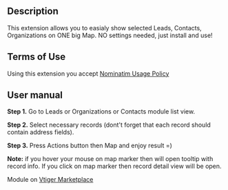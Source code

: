 Description
-------

This extension allows you to easialy show selected Leads, Contacts, Organizations on ONE big Map. NO settings needed, just install and use!

Terms of Use
-------

Using this extension you accept <a href="https://operations.osmfoundation.org/policies/nominatim/" target="_blank">Nominatim Usage Policy</a>

User manual
-------

**Step 1.** Go to Leads or Organizations or Contacts module list view.

**Step 2.** Select necessary records (dont't forget that each record should contain address fields).

**Step 3.** Press Actions button then Map and enjoy result =)

**Note:** if you hover your mouse on map marker then will open tooltip with record info. If you click on map marker then record detail view will be open.

Module on <a href="https://marketplace.vtiger.com/extensions?id=308" target="_blank">Vtiger Marketplace</a>
